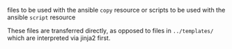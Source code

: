 files to be used with the ansible `copy` resource
or scripts to be used with the ansible `script` resource

These files are transferred directly, as opposed to files in `../templates/` which are interpreted via jinja2 first.
